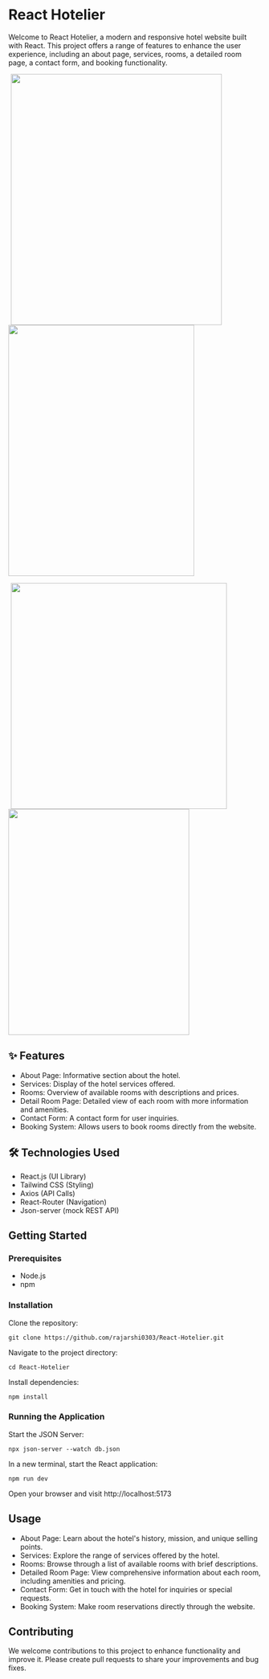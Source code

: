 # React Hotelier

Welcome to React Hotelier, a modern and responsive hotel website built with React. This project offers a range of features to enhance the user experience, including an about page, services, rooms, a detailed room page, a contact form, and booking functionality.

<p float="left">
<img src="https://github.com/rajarshi0303/React-Hotelier/assets/128988468/2f953516-3349-432d-9f0a-efe179fa4af3" width="420" height="500" hspace="5" />
<img src="https://github.com/rajarshi0303/React-Hotelier/assets/128988468/48783a96-0c98-4b1f-bc76-d00185083e2a" width="370" height="500" />
<p>
<img src="https://github.com/rajarshi0303/React-Hotelier/assets/128988468/3336969a-a3ab-4a6d-80b9-3e46528d382c" width="430" height="450" hspace="5" />
<img src="https://github.com/rajarshi0303/React-Hotelier/assets/128988468/95ebf3fe-9434-4ba5-875f-3e4d610c9e60" width="360" height="450"  />
</p>

## ✨ Features
* About Page: Informative section about the hotel.
* Services: Display of the hotel services offered.
* Rooms: Overview of available rooms with descriptions and prices.
* Detail Room Page: Detailed view of each room with more information and amenities.
* Contact Form: A contact form for user inquiries.
* Booking System: Allows users to book rooms directly from the website.

## 🛠️ Technologies Used
* React.js (UI Library) 
* Tailwind CSS (Styling)
* Axios (API Calls)
* React-Router (Navigation)
* Json-server (mock REST API)

## Getting Started

### Prerequisites
* Node.js
* npm

### Installation
Clone the repository:
```shell
git clone https://github.com/rajarshi0303/React-Hotelier.git
```
Navigate to the project directory:
```shell
cd React-Hotelier
```
Install dependencies:
```shell
npm install
```

### Running the Application
Start the JSON Server:
```shell
npx json-server --watch db.json
```
In a new terminal, start the React application:
```shell
npm run dev
```
Open your browser and visit http://localhost:5173

## Usage
* About Page: Learn about the hotel's history, mission, and unique selling points.
* Services: Explore the range of services offered by the hotel.
* Rooms: Browse through a list of available rooms with brief descriptions.
* Detailed Room Page: View comprehensive information about each room, including amenities and pricing.
* Contact Form: Get in touch with the hotel for inquiries or special requests.
* Booking System: Make room reservations directly through the website.

## Contributing
We welcome contributions to this project to enhance functionality and improve it. Please create pull requests to share your improvements and bug fixes.
